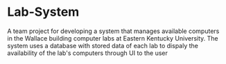 # Lab-System

A team project for developing a system that manages available computers in the Wallace building computer labs at Eastern Kentucky University. The system uses a database with stored data of each lab to dispaly the availability of the lab's computers through UI to the user
